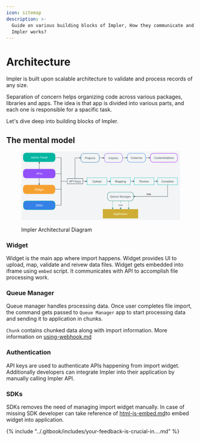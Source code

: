 ```yaml
---
icon: sitemap
description: >-
  Guide on various building blocks of Impler, How they communicate and How
  Impler works?
---
```


# Architecture

Impler is built upon scalable architecture to validate and process records of any size.

Separation of concern helps organizing code across various packages, libraries and apps. The idea is that app is divided into various parts, and each one is responsible for a spacific task.

Let's dive deep into building blocks of Impler.

## The mental model

<figure><img src="../.gitbook/assets/Screenshot from 2023-08-25 11-05-38.png" alt=""><figcaption><p>Impler Architectural Diagram</p></figcaption></figure>

### Widget

Widget is the main app where import happens. Widget provides UI to upload, map, validate and reivew data files. Widget gets embedded into iframe using `embed` script. It communicates with API to accomplish file processing work.

### Queue Manager

Queue manager handles processing data. Once user completes file import, the command gets passed to `Queue Manager` app to start processing data and sending it to application in chunks.

`Chunk` contains chunked data along with import information. More information on [using-webhook.md](../data-retrieval/using-webhook.md "mention")

### Authentication

API keys are used to authenticate APIs happening from import widget. Additionally developers can integrate Impler into their application by manually calling Impler API.

### SDKs

SDKs removes the need of managing import widget manually. In case of missing SDK developer can take reference of [html-js-embed.md](../importer/html-js-embed.md "mention")to embed widget into application.

{% include "../.gitbook/includes/your-feedback-is-crucial-in....md" %}
